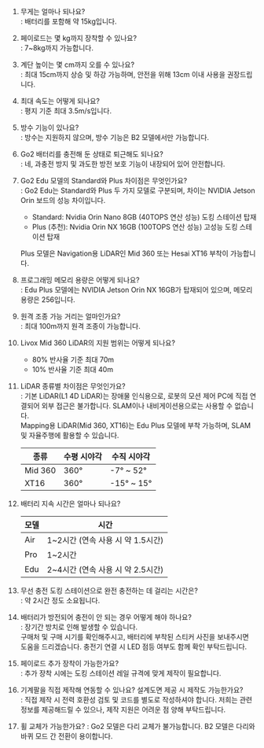 1. 무게는 얼마나 되나요?  
: 배터리를 포함해 약 15kg입니다.

2. 페이로드는 몇 kg까지 장착할 수 있나요?  
: 7~8kg까지 가능합니다.

3. 계단 높이는 몇 cm까지 오를 수 있나요?  
: 최대 15cm까지 상승 및 하강 가능하며, 안전을 위해 13cm 이내 사용을 권장드립니다.

4. 최대 속도는 어떻게 되나요?  
: 평지 기준 최대 3.5m/s입니다.

5. 방수 기능이 있나요?  
: 방수는 지원하지 않으며, 방수 기능은 B2 모델에서만 가능합니다.

6. Go2 배터리를 충전해 둔 상태로 퇴근해도 되나요?  
: 네, 과충전 방지 및 과도한 방전 보호 기능이 내장되어 있어 안전합니다.

7. Go2 Edu 모델의 Standard와 Plus 차이점은 무엇인가요?  
: Go2 Edu는 Standard와 Plus 두 가지 모델로 구분되며, 차이는 NVIDIA Jetson Orin 보드의 성능 차이입니다.
    - Standard: Nvidia Orin Nano 8GB (40TOPS 연산 성능) 도킹 스테이션 탑재
    - Plus (추천): Nvidia Orin NX 16GB (100TOPS 연산 성능) 고성능 도킹 스테이션 탑재

    Plus 모델은 Navigation용 LiDAR인 Mid 360 또는 Hesai XT16 부착이 가능합니다.

8. 프로그래밍 메모리 용량은 어떻게 되나요?  
: Edu Plus 모델에는 NVIDIA Jetson Orin NX 16GB가 탑재되어 있으며, 메모리 용량은 256입니다.  

9. 원격 조종 가능 거리는 얼마인가요?    
: 최대 100m까지 원격 조종이 가능합니다.  

10. Livox Mid 360 LiDAR의 지원 범위는 어떻게 되나요?  
    - 80% 반사율 기준 최대 70m  
    - 10% 반사율 기준 최대 40m  

11. LiDAR 종류별 차이점은 무엇인가요?  
: 기본 LiDAR(L1 4D LiDAR)는 장애물 인식용으로, 로봇의 모션 제어 PC에 직접 연결되어 외부 접근은 불가합니다. SLAM이나 내비게이션용으로는 사용할 수 없습니다.  
Mapping용 LiDAR(Mid 360, XT16)는 Edu Plus 모델에 부착 가능하며, SLAM 및 자율주행에 활용할 수 있습니다.  

    | 종류 | 수평 시야각 | 수직 시야각 |  
    |------|----------|----------|  
    | Mid 360 |	360° | -7° ~ 52° |  
    | XT16 | 360° | -15° ~ 15° |  

12. 배터리 지속 시간은 얼마나 되나요?  

    | 모델 | 시간 |  
    |------|-----------------|  
    | Air | 1~2시간 (연속 사용 시 약 1.5시간) |  
    | Pro | 1~2시간 |  
    | Edu | 2~4시간 (연속 사용 시 약 2.5시간) |  

13. 무선 충전 도킹 스테이션으로 완전 충전하는 데 걸리는 시간은?  
: 약 2시간 정도 소요됩니다.

14. 배터리가 방전되어 충전이 안 되는 경우 어떻게 해야 하나요?  
: 장기간 방치로 인해 발생할 수 있습니다.  
구매처 및 구매 시기를 확인해주시고, 배터리에 부착된 스티커 사진을 보내주시면 도움을 드리겠습니다. 충전기 연결 시 LED 점등 여부도 함께 확인 부탁드립니다.

15. 페이로드 추가 장착이 가능한가요?  
: 추가 장착 시에는 도킹 스테이션 레일 규격에 맞게 제작이 필요합니다.

16. 기계팔을 직접 제작해 연동할 수 있나요? 설계도면 제공 시 제작도 가능한가요?  
: 직접 제작 시 전력 호환성 검토 및 코드를 별도로 작성하셔야 합니다.
저희는 관련 정보를 제공해드릴 수 있으나, 제작 지원은 어려운 점 양해 부탁드립니다.

17. 휠 교체가 가능한가요?
: Go2 모델은 다리 교체가 불가능합니다. B2 모델은 다리와 바퀴 모드 간 전환이 용이합니다.